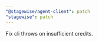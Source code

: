 ```yaml
---
"@stagewise/agent-client": patch
"stagewise": patch
---
```


Fix cli throws on insufficient credits.
